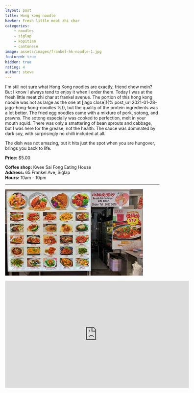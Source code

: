 ```yaml
---
layout: post
title: Hong kong noodle
hawker: Fresh little meat zhi char
categories: 
    - noodles
    - siglap
    - kopitiam
    - cantonese
image: assets/images/frankel-hk-noodle-1.jpg
featured: true
hidden: true
rating: 4
author: steve
---
```

I'm still not sure what Hong Kong noodles are exactly, friend chow mein? But I know I always tend to enjoy it when I order them. Today I was at the fresh little meat zhi char at frankel avenue. The portion of this hong kong noodle was not as large as the one at [jago close]({% post_url 2021-01-28-jago-hong-kong-noodles %}), but the quality of the protein ingredients was a lot better. The fried egg noodles came with a mixture of pork, sotong, and prawns. The sotong especially was cooked to perfection, melt in your mouth squid. There was only a smattering of bean sprouts and cabbage, but I was here for the grease, not the health. The sauce was dominated by dark soy, with surprisingly no chilli included at all.

The dish was not amazing, but it hits just the spot when you are hungover, brings you back to life.

**Price:** $5.00  

**Coffee shop:** Kwee Sai Fong Eating House  
**Address:** 65 Frankel Ave, Siglap  
**Hours:** 10am - 10pm  

***  

![Fresh little meat zhi char](/assets/images/frankel-hk-noodle-2.jpg "Fresh little meat zhi char")

<iframe src="https://www.google.com/maps/embed?pb=!1m18!1m12!1m3!1d3988.7664329136437!2d103.91678721441258!3d1.3156950620515733!2m3!1f0!2f0!3f0!3m2!1i1024!2i768!4f13.1!3m3!1m2!1s0x31da22a61504fc09%3A0xef4ccc977bb2c7b0!2sKwee+Sai+Fong+Eating+House!5e0!3m2!1sen!2ssg!4v1566456891113!5m2!1sen!2ssg" width="600" height="350" frameborder="0" style="border:0" allowfullscreen></iframe>